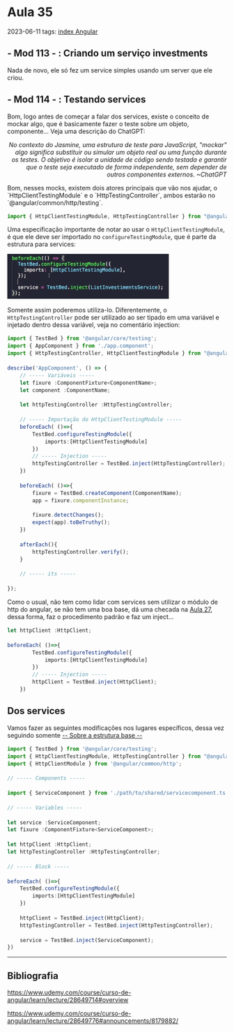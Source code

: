 # Aula 35
2023-06-11
tags: [index Angular](../index%20Angular.md)

## - Mod 113 - : Criando um serviço investments

 Nada de novo, ele só fez um service simples usando um server que ele criou.


## - Mod 114 - : Testando services

Bom, logo antes de começar a falar dos services, existe o conceito de mockar algo, que é basicamente fazer o teste sobre um objeto, componente... Veja uma descrição do ChatGPT:
<p style="display:flex; justify-content: end; text-align: right" > <i> No contexto do Jasmine, uma estrutura de teste para JavaScript, "mockar" algo significa substituir ou simular um objeto real ou uma função durante os testes. O objetivo é isolar a unidade de código sendo testada e garantir que o teste seja executado de forma independente, sem depender de outros componentes externos. ~ChatGPT </i></p>
Bom, nesses mocks, existem dois atores principais que vão nos ajudar, o `HttpClientTestingModule` e o `HttpTestingController`, ambos estarão no `@angular/common/http/testing`.

~~~ts
import { HttpClientTestingModule, HttpTestingController } from "@angular/common/http/testing"
~~~

Uma especificação importante de notar ao usar o `HttpClientTestingModule`, é que ele deve ser importado no `configureTestingModule`, que é parte da estrutura para services:

![](../img/Pasted%20image%2020230611102821.png)

Somente assim poderemos utiliza-lo. Diferentemente, o `HttpTestingController` pode ser utilizado ao ser tipado em uma variável e injetado dentro dessa variável, veja no comentário injection:

~~~ts
import { TestBed } from '@angular/core/testing';
import { AppComponent } from './app.component';
import { HttpTestingController, HttpClientTestingModule } from "@angular/common/http/testing"

describe('AppComponent', () => { 
	// ----- Variáveis -----
	let fixure :ComponentFixture<ComponentName>;
	let component :ComponentName;	
	
	let httpTestingController :HttpTestingController; 
	
	// ----- Importação do HttpClientTestingModule -----
	beforeEach( ()=>{
		TestBed.configureTestingModule({
			imports:[HttpClientTestingModule]
		})
		// ----- Injection -----
		httpTestingController = TestBed.inject(HttpTestingController);
	})

	beforeEach( ()=>{
		fixure = TestBed.createComponent(ComponentName);
		app = fixure.componentInstance;
	
		fixure.detectChanges();
		expect(app).toBeTruthy();   
	})

	afterEach(){
		httpTestingController.verify();
	}

	// ----- its -----

});
~~~

Como o usual, não tem como lidar com services sem utilizar o módulo de http do angular, se não tem uma boa base, dá uma checada na [Aula 27](../Section13/Aula27.md), dessa forma, faz o procedimento padrão e faz um inject...

~~~ts
let httpClient :HttpClient;

beforeEach( ()=>{
		TestBed.configureTestingModule({
			imports:[HttpClientTestingModule]
		})
		// ----- Injection -----
		httpClient = TestBed.inject(HttpClient);
	})
~~~

## Dos services

Vamos fazer as seguintes modificações nos lugares específicos, dessa vez seguindo somente [-- Sobre a estrutura base --](Aula29#Aula%2029#--%20Sobre%20a%20estrutura%20base%20--)

~~~ts
import { TestBed } from '@angular/core/testing';
import { HttpClientTestingModule, HttpTestingController } from "@angular/common/http/testing"
import { HttpClientModule } from '@angular/common/http';

// ----- Components -----

import { ServiceComponent } from './path/to/shared/servicecomponent.ts'

// ----- Variables -----

let service :ServiceComponent;	
let fixure :ComponentFixture<ServiceComponent>;

let httpClient :HttpClient;
let httpTestingController :HttpTestingController; 

// ----- Block -----

beforeEach( ()=>{
	TestBed.configureTestingModule({
		imports:[HttpClientTestingModule]
	})
	
	httpClient = TestBed.inject(HttpClient);
	httpTestingController = TestBed.inject(HttpTestingController);

	service = TestBed.inject(ServiceComponent);
})
~~~

-----------------------------------------------
## Bibliografia

https://www.udemy.com/course/curso-de-angular/learn/lecture/28649714#overview

https://www.udemy.com/course/curso-de-angular/learn/lecture/28649776#announcements/8179882/
